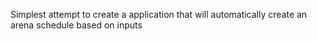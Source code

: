 Simplest attempt to create a application that will automatically create an arena schedule based on inputs